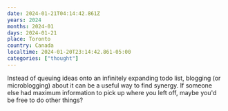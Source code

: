 ```yaml
---
date: 2024-01-21T04:14:42.861Z
years: 2024
months: 2024-01
days: 2024-01-21
place: Toronto
country: Canada
localtime: 2024-01-20T23:14:42.861-05:00
categories: ["thought"]
---
```

Instead of queuing ideas onto an infinitely expanding todo list, blogging (or microblogging) about it can be a useful way to find synergy. If someone else had maximum information to pick up where you left off, maybe you'd be free to do other things?
